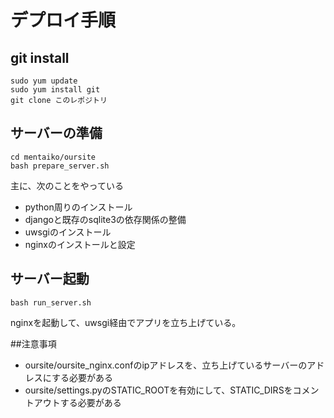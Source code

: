 # デプロイ手順
## git install

```
sudo yum update
sudo yum install git
git clone このレポジトリ
```

## サーバーの準備
```
cd mentaiko/oursite
bash prepare_server.sh
```
主に、次のことをやっている
- python周りのインストール
- djangoと既存のsqlite3の依存関係の整備
- uwsgiのインストール
- nginxのインストールと設定

## サーバー起動
```
bash run_server.sh
```
nginxを起動して、uwsgi経由でアプリを立ち上げている。

##注意事項
- oursite/oursite_nginx.confのipアドレスを、立ち上げているサーバーのアドレスにする必要がある
- oursite/settings.pyのSTATIC_ROOTを有効にして、STATIC_DIRSをコメントアウトする必要がある
